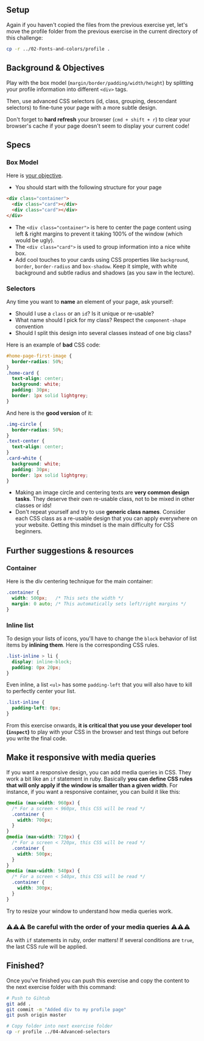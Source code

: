 ## Setup

Again if you haven't copied the files from the previous exercise yet, let's move the profile folder from the previous exercise in the current directory of this challenge:

```bash
cp -r ../02-Fonts-and-colors/profile .
```

## Background & Objectives

Play with the box model (`margin/border/padding/width/height`) by splitting your profile information into different `<div>` tags.

Then, use advanced CSS selectors (id, class, grouping, descendant selectors) to fine-tune your page with a more subtle design.

Don't forget to **hard refresh** your browser (`cmd + shift + r`) to clear your browser's cache if your page doesn't seem to display your current code!

## Specs

### Box Model

Here is [your objective](http://lewagon.github.io/html-css-challenges/03-box-model-and-selectors/).

- You should start with the following structure for your page

```html
<div class="container">
  <div class="card"></div>
  <div class="card"></div>
</div>
```

- The `<div class="container">` is here to center the page content using left & right margins to prevent it taking 100% of the window (which would be ugly).
- The `<div class="card">` is used to group information into a nice white box.
- Add cool touches to your cards using CSS properties like `background`, `border`, `border-radius` and `box-shadow`. Keep it simple, with white background and subtle radius and shadows (as you saw in the lecture).

### Selectors

Any time you want to **name** an element of your page, ask yourself:

- Should I use a `class` or an `id`? Is it unique or re-usable?
- What name should I pick for my class? Respect the `component-shape` convention
- Should I split this design into several classes instead of one big class?

Here is an example of **bad** CSS code:

```css
#home-page-first-image {
  border-radius: 50%;
}
.home-card {
  text-align: center;
  background: white;
  padding: 30px;
  border: 1px solid lightgrey;
}
```

And here is the **good version** of it:

```css
.img-circle {
  border-radius: 50%;
}
.text-center {
  text-align: center;
}
.card-white {
  background: white;
  padding: 30px;
  border: 1px solid lightgrey;
}
```

- Making an image circle and centering texts are **very common design tasks**. They deserve their own re-usable class, not to be mixed in other classes or ids!
- Don't repeat yourself and try to use **generic class names**. Consider each CSS class as a re-usable design that you can apply everywhere on your website. Getting this mindset is the main difficulty for CSS beginners.


## Further suggestions & resources

### Container

Here is the div centering technique for the main container:

```css
.container {
  width: 500px;   /* This sets the width */
  margin: 0 auto; /* This automatically sets left/right margins */
}
```

### Inline list

To design your lists of icons, you'll have to change the `block` behavior of list items by **inlining them**. Here is the corresponding CSS rules.

```css
.list-inline > li {
  display: inline-block;
  padding: 0px 20px;
}
```

Even inline, a list `<ul>` has some `padding-left` that you will also have to kill to perfectly center your list.

```css
.list-inline {
  padding-left: 0px;
}
```

From this exercise onwards, **it is critical that you use your developer tool (`inspect`)** to play with your CSS in the browser and test things out before you write the final code.

## Make it responsive with media queries

If you want a responsive design, you can add media queries in CSS. They work a bit like an `if` statement in ruby. Basically **you can define CSS rules that will only apply if the window is smaller than a given width**. For instance, if you want a responsive container, you can build it like this:


```css
@media (max-width: 960px) {
  /* For a screen < 960px, this CSS will be read */
  .container {
    width: 700px;
  }
}
@media (max-width: 720px) {
  /* For a screen < 720px, this CSS will be read */
  .container {
    width: 500px;
  }
}
@media (max-width: 540px) {
  /* For a screen < 540px, this CSS will be read */
  .container {
    width: 300px;
  }
}
```

Try to resize your window to understand how media queries work.

### ⚠️⚠️⚠️ Be careful with the order of your media queries ⚠️⚠️⚠️

As with `if` statements in ruby, order matters! If several conditions are `true`, the last CSS rule will be applied.

## Finished?

Once you've finished you can push this exercise and copy the content to the next exercise folder with this command:

```bash
# Push to Gihtub
git add .
git commit -m "Added div to my profile page"
git push origin master

# Copy folder into next exercise folder
cp -r profile ../04-Advanced-selectors
```

